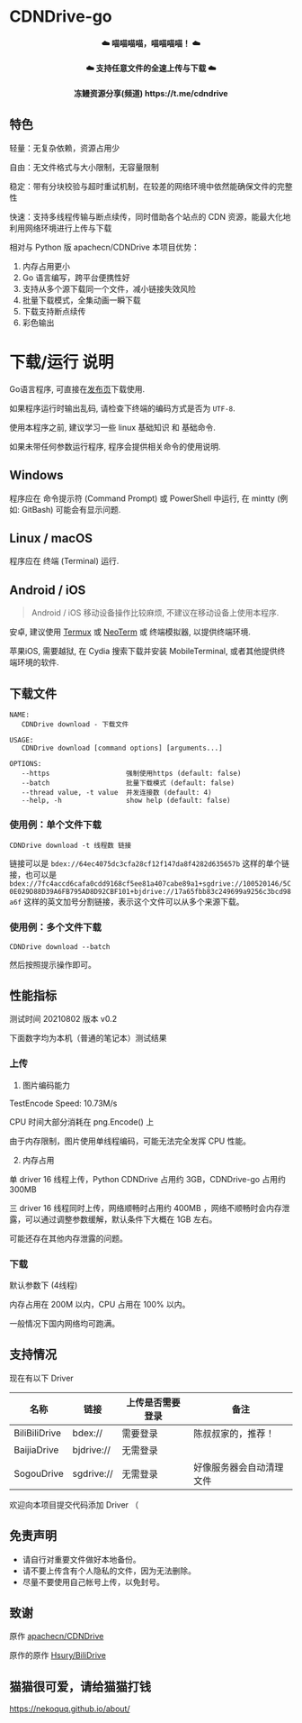# CDNDrive-go

<h4 align="center">☁️ 喵喵喵喵，喵喵喵喵！ ☁️</h4>
<h4 align="center">☁️ 支持任意文件的全速上传与下载 ☁️</h4>

<h4 align="center">冻鳗资源分享(频道) https://t.me/cdndrive</h4>

## 特色

轻量：无复杂依赖，资源占用少

自由：无文件格式与大小限制，无容量限制

稳定：带有分块校验与超时重试机制，在较差的网络环境中依然能确保文件的完整性

快速：支持多线程传输与断点续传，同时借助各个站点的 CDN 资源，能最大化地利用网络环境进行上传与下载

相对与 Python 版 apachecn/CDNDrive 本项目优势：

1. 内存占用更小
2. Go 语言编写，跨平台便携性好
3. 支持从多个源下载同一个文件，减小链接失效风险
4. 批量下载模式，全集动画一瞬下载
5. 下载支持断点续传
6. 彩色输出

# 下载/运行 说明

Go语言程序, 可直接在[发布页](https://github.com/arm64v8a/CDNDrive-go/releases)下载使用.

如果程序运行时输出乱码, 请检查下终端的编码方式是否为 `UTF-8`.

使用本程序之前, 建议学习一些 linux 基础知识 和 基础命令.

如果未带任何参数运行程序, 程序会提供相关命令的使用说明.

## Windows

程序应在 命令提示符 (Command Prompt) 或 PowerShell 中运行, 在 mintty (例如: GitBash) 可能会有显示问题.

## Linux / macOS

程序应在 终端 (Terminal) 运行.

## Android / iOS

> Android / iOS 移动设备操作比较麻烦, 不建议在移动设备上使用本程序.

安卓, 建议使用 [Termux](https://termux.com) 或 [NeoTerm](https://github.com/NeoTerm/NeoTerm) 或 终端模拟器, 以提供终端环境.

苹果iOS, 需要越狱, 在 Cydia 搜索下载并安装 MobileTerminal, 或者其他提供终端环境的软件.


## 下载文件

```
NAME:
   CDNDrive download - 下载文件

USAGE:
   CDNDrive download [command options] [arguments...]

OPTIONS:
   --https                   强制使用https (default: false)
   --batch                   批量下载模式 (default: false)
   --thread value, -t value  并发连接数 (default: 4)
   --help, -h                show help (default: false)
```

### 使用例：单个文件下载

`CDNDrive download -t 线程数 链接`

链接可以是 `bdex://64ec4075dc3cfa28cf12f147da8f4282d635657b` 这样的单个链接，也可以是 `bdex://7fc4accd6cafa0cdd9168cf5ee81a407cabe89a1+sgdrive://100520146/5C0E029D88D39A6FB795AD8D92CBF101+bjdrive://17a65fbb83c249699a9256c3bcd98a6f` 这样的英文加号分割链接，表示这个文件可以从多个来源下载。

### 使用例：多个文件下载

`CDNDrive download --batch`

然后按照提示操作即可。

## 性能指标

测试时间 20210802 版本 v0.2

下面数字均为本机（普通的笔记本）测试结果

### 上传

1. 图片编码能力

TestEncode Speed: 10.73M/s

CPU 时间大部分消耗在 png.Encode() 上

由于内存限制，图片使用单线程编码，可能无法完全发挥 CPU 性能。

2. 内存占用

单 driver 16 线程上传，Python CDNDrive 占用约 3GB，CDNDrive-go 占用约 300MB

三 driver 16 线程同时上传，网络顺畅时占用约 400MB ，网络不顺畅时会内存泄露，可以通过调整参数缓解，默认条件下大概在 1GB 左右。

可能还存在其他内存泄露的问题。

### 下载

默认参数下 (4线程)

内存占用在 200M 以内，CPU 占用在 100% 以内。

一般情况下国内网络均可跑满。

## 支持情况

现在有以下 Driver

|名称|链接|上传是否需要登录|备注|
|----|----|----|----|
|BiliBiliDrive |bdex://     |需要登录   |陈叔叔家的，推荐！
|BaijiaDrive   |bjdrive://  |无需登录   |
|SogouDrive    |sgdrive://  |无需登录   |好像服务器会自动清理文件

欢迎向本项目提交代码添加 Driver （

## 免责声明

+   请自行对重要文件做好本地备份。
+   请不要上传含有个人隐私的文件，因为无法删除。
+   尽量不要使用自己帐号上传，以免封号。

## 致谢

原作 [apachecn/CDNDrive](https://github.com/apachecn/CDNDrive)

原作的原作 [Hsury/BiliDrive](https://github.com/Hsury/BiliDrive)

## 猫猫很可爱，请给猫猫打钱

https://nekoquq.github.io/about/
